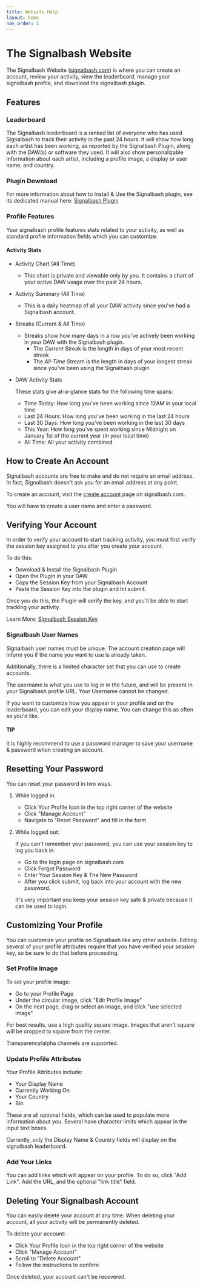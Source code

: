```yaml
---
title: Website Help
layout: home
nav_order: 1
---
```


# The Signalbash Website

The Signalbash Website ([signalbash.com](https://signalbash.com)) is where you
can create an account, review your activity, view the leaderboard, manage your 
signalbash profile, and download the signalbash plugin.


## Features

### Leaderboard

The Signalbash leaderboard is a ranked list of everyone who has used Signalbash
to track their activity in the past 24 hours. It will show how long each artist
has been working, as reported by the Signalbash Plugin, along with the DAW(s) or software they used. It will also show personalizable information about each artist, including a profile image, a display or user name, and country.

### Plugin Download

For more information about how to Install & Use the Signalbash plugin,
see its dedicated manual here: [Signalbash Plugin](/plugin/signalbash-plugin-manual)

### Profile Features

Your signalbash profile features stats related to your activity, as well as
standard profile information fields which you can customize.

#### Activity Stats

- Activity Chart (All Time)
    - This chart is private and viewable only by you. It contains a chart
      of your active DAW usage over the past 24 hours.
- Activity Summary (All Time)
    - This is a daily heatmap of all your DAW activity since you've had
      a Signalbash account.
- Streaks (Current & All Time)
    - Streaks show how many days in a row you've actively been working in 
      your DAW with the Signalbash plugin.
      - The *Current* Streak is the length in days of your most recent streak
      - The *All-Time* Stream is the length in days of your longest streak
        since you've been using the Signalbash plugin
- DAW Activity Stats
    
    These stats give at-a-glance stats for the following time spans:

    - Time Today: How long you've been working since 12AM in your local time
    - Last 24 Hours: How long you've been working in the last 24 hours
    - Last 30 Days: How long you've been working in the last 30 days
    - This Year: How long you've spent working since Midnight on January 1st
        of the current year (in your local time)
    - All Time: All your activity combined



## How to Create An Account

Signalbash accounts are free to make and do not require an email address.
In fact, Signalbash doesn't ask you for an email address at
any point.

To create an account, visit the [create account](https://signalbash.com/create-account) page on signalbash.com.

You will have to create a user name and enter a password.

## Verifying Your Account

In order to verify your account to start tracking activity, you must
first verify the session key assigned to you after you create your account.

To do this:

- Download & Install the Signalbash Plugin
- Open the Plugin in your DAW
- Copy the Session Key from your Signalbash Account
- Paste the Session Key into the plugin and hit submit.

Once you do this, the Plugin will verify the key, and you'll be able to
start tracking your activity. 

Learn More: [Signalbash Session Key](/website/session-key)


### Signalbash User Names

Signalbash user names must be unique. The account creation page will inform
you if the name you want to use is already taken.

Additionally, there is a limited character set that you can use to create
accounts.

The username is what you use to log in in the future, and will be present
in your Signalbash profile URL. Your Username cannot be changed.

If you want to customize how you appear in your profile and on the leaderboard,
you can edit your display name. You can change this as often as you'd like.

#### TIP
It is highly recommend to use a password manager to save your username & password when creating an account.


## Resetting Your Password

You can reset your password in two ways.

1. While logged in:
    - Click Your Profile Icon in the top right corner of the website
    - Click "Manage Account"
    - Navigate to "Reset Password" and fill in the form

2. While logged out:

    If you can't remember your password, you can use your session key to
    log you back in.

    - Go to the login page on signalbash.com
    - Click Forgot Password
    - Enter Your Session Key & The New Password
    - After you click submit, log back into your account with the new password.

    It's very important you keep your session key safe & private because it can
    be used to login.


## Customizing Your Profile

You can customize your profile on Signalbash like any other website. Editing
several of your profile attributes require that you have verified your session
key, so be sure to do that before proceeding.

### Set Profile Image

To set your profile image:
- Go to your Profile Page
- Under the circular image, click "Edit Profile Image"
- On the next page, drag or select an image, and click "use selected image"

For best results, use a high quality square image. Images that aren't
square will be cropped to square from the center.

Transparency/alpha channels are supported.

### Update Profile Attributes

Your Profile Attributes include:

- Your Display Name
- Currently Working On
- Your Country
- Bio

These are all optional fields, which can be used to populate more information
about you. Several have character limits which appear in the input text boxes.

Currently, only the Display Name & Country fields will display on the
signalbash leaderboard.

### Add Your Links

You can add links which will appear on your profile. To do so, click
"Add Link". Add the URL, and the optional "link title" field.



## Deleting Your Signalbash Account

You can easily delete your account at any time. When deleting your account,
all your activity will be permanently deleted. 

To delete your account:
- Click Your Profile Icon in the top right corner of the website
- Click "Manage Account"
- Scroll to "Delete Account"
- Follow the instructions to confirm

Once deleted, your account can't be recovered.
